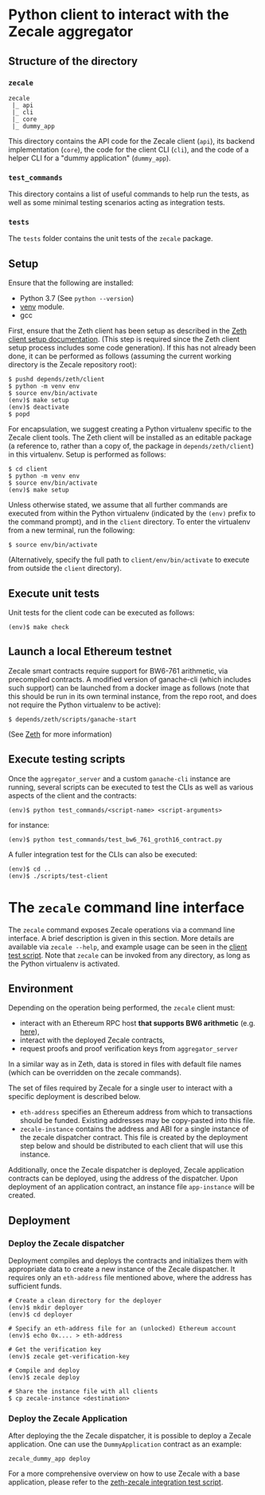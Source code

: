 # Python client to interact with the Zecale aggregator

## Structure of the directory

### `zecale`

```
zecale
 |_ api
 |_ cli
 |_ core
 |_ dummy_app
```

This directory contains the API code for the Zecale client (`api`), its backend implementation (`core`), the code for the client CLI (`cli`), and the code of a helper CLI for a "dummy application" (`dummy_app`).

### `test_commands`

This directory contains a list of useful commands to help run the tests, as well as some minimal testing scenarios acting as integration tests.

### `tests`

The `tests` folder contains the unit tests of the `zecale` package.

## Setup

Ensure that the following are installed:

- Python 3.7 (See `python --version`)
- [venv](https://docs.python.org/3/library/venv.html#module-venv) module.
- gcc

First, ensure that the Zeth client has been setup as described in the [Zeth client setup documentation](https://github.com/clearmatics/zeth/blob/master/client/README.md).  (This step is required since the Zeth client setup process includes some code generation).  If this has not already been done, it can be performed as follows (assuming the current working directory is the Zecale repository root):
```console
$ pushd depends/zeth/client
$ python -m venv env
$ source env/bin/activate
(env)$ make setup
(env)$ deactivate
$ popd
```

For encapsulation, we suggest creating a Python virtualenv specific to the Zecale client tools.  The Zeth client will be installed as an editable package (a reference to, rather than a copy of, the package in `depends/zeth/client`) in this virtualenv. Setup is performed as follows:
```console
$ cd client
$ python -m venv env
$ source env/bin/activate
(env)$ make setup
```

Unless otherwise stated, we assume that all further commands are executed from within the Python virtualenv (indicated by the `(env)` prefix to the command prompt), and in the `client` directory. To enter the virtualenv from a new terminal, run the following:
```console
$ source env/bin/activate
```
(Alternatively, specify the full path to `client/env/bin/activate` to execute from outside the `client` directory).

## Execute unit tests

Unit tests for the client code can be executed as follows:
```console
(env)$ make check
```

## Launch a local Ethereum testnet

Zecale smart contracts require support for BW6-761 arithmetic, via precompiled contracts. A modified version of ganache-cli (which includes such support) can be launched from a docker image as follows (note that this should be run in its own terminal instance, from the repo root, and does not require the Python virtualenv to be active):
```console
$ depends/zeth/scripts/ganache-start
```
(See [Zeth](https://github.com/clearmatics/zeth/) for more information)

## Execute testing scripts

Once the `aggregator_server` and a custom `ganache-cli` instance are running, several scripts can be executed to test the CLIs as well as various aspects of the client and the contracts:

```console
(env)$ python test_commands/<script-name> <script-arguments>
```

for instance:
```console
(env)$ python test_commands/test_bw6_761_groth16_contract.py
```

A fuller integration test for the CLIs can also be executed:

```console
(env)$ cd ..
(env)$ ./scripts/test-client
```

# The `zecale` command line interface

The `zecale` command exposes Zecale operations via a command line interface. A brief description is given in this section. More details are available via `zecale --help`, and example usage can be seen in the [client test script](../scripts/test-client).  Note that `zecale` can be invoked from any directory, as long as the Python virtualenv is activated.

## Environment

Depending on the operation being performed, the `zecale` client must:
- interact with an Ethereum RPC host **that supports BW6 arithmetic** (e.g. [here](https://github.com/clearmatics/ganache-cli/tree/v6.10.1-clearmatics)),
- interact with the deployed Zecale contracts,
- request proofs and proof verification keys from `aggregator_server`

In a similar way as in Zeth, data is stored in files with
default file names (which can be overridden on the zecale commands).

The set of files required by Zecale for a single user to interact with a specific
deployment is described below.

- `eth-address` specifies an Ethereum address from which to transactions should
  be funded. Existing addresses may be copy-pasted into this file.
- `zecale-instance` contains the address and ABI for a single instance of the
  zecale dispatcher contract. This file is created by the deployment step below
  and should be distributed to each client that will use this instance.

Additionally, once the Zecale dispatcher is deployed, Zecale application
contracts can be deployed, using the address of the dispatcher. Upon
deployment of an application contract, an instance file `app-instance` will
be created.

## Deployment

### Deploy the Zecale dispatcher

Deployment compiles and deploys the contracts and initializes them with
appropriate data to create a new instance of the Zecale dispatcher. It requires
only an `eth-address` file mentioned above, where the address has sufficient
funds.

```console
# Create a clean directory for the deployer
(env)$ mkdir deployer
(env)$ cd deployer

# Specify an eth-address file for an (unlocked) Ethereum account
(env)$ echo 0x.... > eth-address

# Get the verification key
(env)$ zecale get-verification-key

# Compile and deploy
(env)$ zecale deploy

# Share the instance file with all clients
$ cp zecale-instance <destination>
```

### Deploy the Zecale Application

After deploying the the Zecale dispatcher, it is possible to deploy a Zecale
application. One can use the `DummyApplication` contract as an example:

```console
zecale_dummy_app deploy
```

For a more comprehensive overview on how to use Zecale with a base
application, please refer to the [zeth-zecale integration test script](../scripts/test-zeth-zecale).
